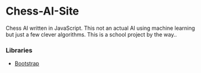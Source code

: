 # Chess-AI-Site
Chess AI written in JavaScript. This not an actual AI using machine learning but just a few clever algorithms. This is a school project by the way..

### Libraries
* [Bootstrap](https://getbootstrap.com/docs/5.0/getting-started/introduction/)
